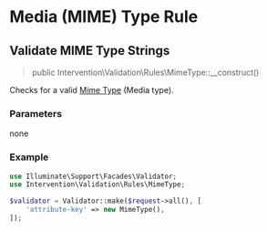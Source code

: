 # Media (MIME) Type Rule
## Validate MIME Type Strings

> public Intervention\Validation\Rules\MimeType::__construct()

Checks for a valid [Mime Type](https://en.wikipedia.org/wiki/Media_type) (Media type).

### Parameters

none

### Example

```php
use Illuminate\Support\Facades\Validator;
use Intervention\Validation\Rules\MimeType;

$validator = Validator::make($request->all(), [
    'attribute-key' => new MimeType(),
]);
```


